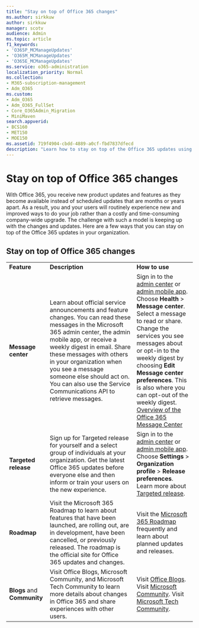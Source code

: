 ```yaml
---
title: "Stay on top of Office 365 changes"
ms.author: sirkkuw
author: sirkkuw
manager: scotv
audience: Admin
ms.topic: article
f1_keywords:
- 'O365P_MCManageUpdates'
- 'O365M_MCManageUpdates'
- 'O365E_MCManageUpdates'
ms.service: o365-administration
localization_priority: Normal
ms.collection: 
- M365-subscription-management 
- Adm_O365
ms.custom:
- Adm_O365
- Adm_O365_FullSet
- Core_O365Admin_Migration
- MiniMaven
search.appverid:
- BCS160
- MET150
- MOE150
ms.assetid: 719f4904-cbdd-4889-a0cf-fbd7837dfecd
description: "Learn how to stay on top of the Office 365 updates using Message center, Targeted Release, Roadmap, and Blogs and Community."
---
```


# Stay on top of Office 365 changes

With Office 365, you receive new product updates and features as they become available instead of scheduled updates that are months or years apart. As a result, you and your users will routinely experience new and improved ways to do your job rather than a costly and time-consuming company-wide upgrade. The challenge with such a model is keeping up with the changes and updates. Here are a few ways that you can stay on top of the Office 365 updates in your organization.
  
## Stay on top of Office 365 changes

||||
|:-----|:-----|:-----|
|**Feature** <br/> |**Description** <br/> |**How to use** <br/> |
|**Message center** <br/> |Learn about official service announcements and feature changes. You can read these messages in the Microsoft 365 admin center, the admin mobile app, or receive a weekly digest in email. Share these messages with others in your organization when you see a message someone else should act on. You can also use the Service Communications API to retrieve messages.  <br/> |Sign in to the [admin center](../admin-overview/about-the-admin-center.md) or [admin mobile app](../admin-overview/admin-mobile-app.md). Choose **Health** \> **Message center**. Select a message to read or share.  <br/> Change the services you see messages about or opt-in to the weekly digest by choosing **Edit Message center preferences**. This is also where you can opt-out of the weekly digest.  <br/> [Overview of the Office 365 Message Center](message-center.md) <br/> |
|**Targeted release** <br/> |Sign up for Targeted release for yourself and a select group of individuals at your organization. Get the latest Office 365 updates before everyone else and then inform or train your users on the new experience.  <br/> |Sign in to the [admin center](../admin-overview/about-the-admin-center.md) or [admin mobile app](../admin-overview/admin-mobile-app.md). Choose **Settings** \> **Organization profile** \> **Release preferences**. Learn more about [Targeted release](release-options-in-office-365.md).  <br/> |
|**Roadmap** <br/> |Visit the Microsoft 365 Roadmap to learn about features that have been launched, are rolling out, are in development, have been cancelled, or previously released. The roadmap is the official site for Office 365 updates and changes.  <br/> |Visit the [Microsoft 365 Roadmap](https://www.microsoft.com/microsoft-365/roadmap) frequently and learn about planned updates and releases.  <br/> |
|**Blogs** and **Community** <br/> |Visit Office Blogs, Microsoft Community, and Microsoft Tech Community to learn more details about changes in Office 365 and share experiences with other users.  <br/> |Visit [Office Blogs](https://blogs.office.com/). Visit [Microsoft Community](http://answers.microsoft.com). Visit [Microsoft Tech Community](https://techcommunity.microsoft.com).  <br/> |
   
